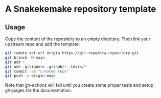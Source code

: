 
# A Snakekemake repository template

## Usage

Copy the content of the repository to an empty directory.
Then link your upstream repo and add the template:

```bash
git remote set-url origin https://git-repo/new-repository.git
git branch -M main
git add *
git add .gitignore .github/* .tests/*
git commit -am "Created repo"
git push -u origin main
```

Note that gh-actions will fail until you create some proper tests and setup 
gh-pages for the documentation.
